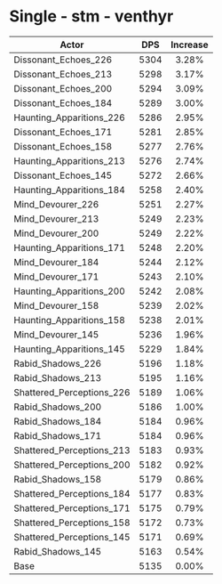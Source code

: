 # Single - stm - venthyr
| Actor | DPS | Increase |
|---|:---:|:---:|
|Dissonant_Echoes_226|5304|3.28%|
|Dissonant_Echoes_213|5298|3.17%|
|Dissonant_Echoes_200|5294|3.09%|
|Dissonant_Echoes_184|5289|3.00%|
|Haunting_Apparitions_226|5286|2.95%|
|Dissonant_Echoes_171|5281|2.85%|
|Dissonant_Echoes_158|5277|2.76%|
|Haunting_Apparitions_213|5276|2.74%|
|Dissonant_Echoes_145|5272|2.66%|
|Haunting_Apparitions_184|5258|2.40%|
|Mind_Devourer_226|5251|2.27%|
|Mind_Devourer_213|5249|2.23%|
|Mind_Devourer_200|5249|2.22%|
|Haunting_Apparitions_171|5248|2.20%|
|Mind_Devourer_184|5244|2.12%|
|Mind_Devourer_171|5243|2.10%|
|Haunting_Apparitions_200|5242|2.08%|
|Mind_Devourer_158|5239|2.02%|
|Haunting_Apparitions_158|5238|2.01%|
|Mind_Devourer_145|5236|1.96%|
|Haunting_Apparitions_145|5229|1.84%|
|Rabid_Shadows_226|5196|1.18%|
|Rabid_Shadows_213|5195|1.16%|
|Shattered_Perceptions_226|5189|1.06%|
|Rabid_Shadows_200|5186|1.00%|
|Rabid_Shadows_184|5184|0.96%|
|Rabid_Shadows_171|5184|0.96%|
|Shattered_Perceptions_213|5183|0.93%|
|Shattered_Perceptions_200|5182|0.92%|
|Rabid_Shadows_158|5179|0.86%|
|Shattered_Perceptions_184|5177|0.83%|
|Shattered_Perceptions_171|5175|0.79%|
|Shattered_Perceptions_158|5172|0.73%|
|Shattered_Perceptions_145|5171|0.69%|
|Rabid_Shadows_145|5163|0.54%|
|Base|5135|0.00%|
